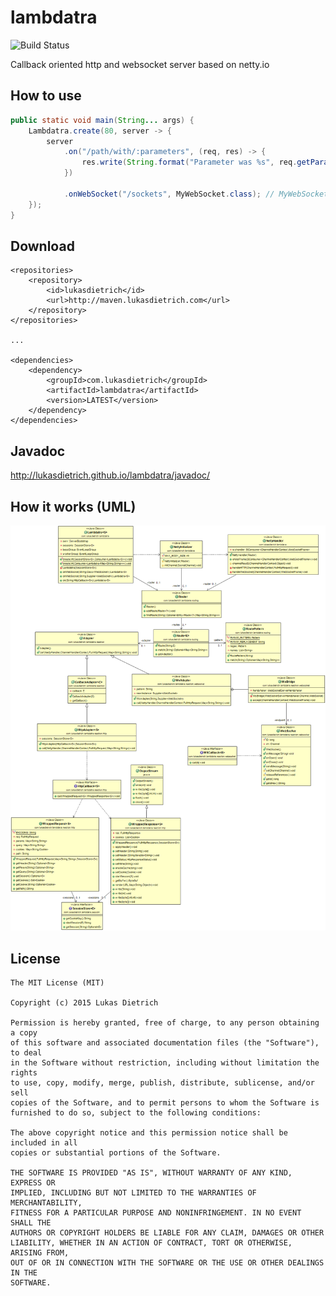 # lambdatra
![Build Status](http://ci.lukd.me/lukasdietrich/lambdatra/badge?branch=master)

Callback oriented http and websocket server based on netty.io

## How to use

```java
public static void main(String... args) {
    Lambdatra.create(80, server -> {
        server
            .on("/path/with/:parameters", (req, res) -> {
                res.write(String.format("Parameter was %s", req.getParam("parameters").get()));
            })
			
		    .onWebSocket("/sockets", MyWebSocket.class); // MyWebSocket has to extend WebSocket
	});
}
```

## Download

```
<repositories>
	<repository>
		<id>lukasdietrich</id>
		<url>http://maven.lukasdietrich.com</url>
	</repository>
</repositories>

...

<dependencies>
	<dependency>
		<groupId>com.lukasdietrich</groupId>
		<artifactId>lambdatra</artifactId>
		<version>LATEST</version>
	</dependency>
</dependencies>
```

## Javadoc

<http://lukasdietrich.github.io/lambdatra/javadoc/>

## How it works (UML)

![](https://raw.githubusercontent.com/lukasdietrich/lambdatra/master/classes.png)

## License

```plain
The MIT License (MIT)

Copyright (c) 2015 Lukas Dietrich

Permission is hereby granted, free of charge, to any person obtaining a copy
of this software and associated documentation files (the "Software"), to deal
in the Software without restriction, including without limitation the rights
to use, copy, modify, merge, publish, distribute, sublicense, and/or sell
copies of the Software, and to permit persons to whom the Software is
furnished to do so, subject to the following conditions:

The above copyright notice and this permission notice shall be included in all
copies or substantial portions of the Software.

THE SOFTWARE IS PROVIDED "AS IS", WITHOUT WARRANTY OF ANY KIND, EXPRESS OR
IMPLIED, INCLUDING BUT NOT LIMITED TO THE WARRANTIES OF MERCHANTABILITY,
FITNESS FOR A PARTICULAR PURPOSE AND NONINFRINGEMENT. IN NO EVENT SHALL THE
AUTHORS OR COPYRIGHT HOLDERS BE LIABLE FOR ANY CLAIM, DAMAGES OR OTHER
LIABILITY, WHETHER IN AN ACTION OF CONTRACT, TORT OR OTHERWISE, ARISING FROM,
OUT OF OR IN CONNECTION WITH THE SOFTWARE OR THE USE OR OTHER DEALINGS IN THE
SOFTWARE.
```
